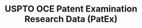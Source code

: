 ---
bigquery: https://console.cloud.google.com/bigquery?p=patents-public-data&d=uspto_oce_pair&page=dataset
citation: 'Graham, S. Marco, A., and Miller, A. (2015). “The USPTO Patent Examination
  Research Dataset: A Window on the Process of Patent Examination.”'
contributors: Graham, S. Marco, A., Miller, A.
cost: None
description: The latest version of PatEx (referred to below as the 2020 release) contains
  detailed information on nearly 11.9 million publicly-viewable provisional and non-provisional
  patent applications to the USPTO and over 4.6 million Patent Cooperation Treaty
  (PCT) applications. It is based on data that OCE downloaded from the Patent Examination
  Data System (PEDS) in April, 2021. The PEDS data are sourced from Public PAIR. The
  first time that OCE used PEDS as the basis of PatEx was for the 2019 release. We
  took the PEDS data and organized it into the familiar PatEx data files, which are
  based on the organization of the Public PAIR portal. The data files include information
  on each application’s characteristics, prosecution history, continuation history,
  claims of foreign priority, patent term adjustment history, publication history,
  and correspondence address information.
documentation: 'For the 2019 and later releases, new technical documentation is available
  https://www.uspto.gov/sites/default/files/documents/PatEx-2019-Technical-Doc.pdf


  A document describing the 2014-2017 data sets is available and can be cited as:
  Graham, Stuart J.H. and Marco, Alan C. and Miller, Richard, The USPTO Patent Examination
  Research Dataset: A Window on the Process of Patent Examination (November 30, 2015).
  Available at SSRN: https://ssrn.com/abstract=2702637.'
last_edit: Mon, 04 Apr 2022 19:06:22 GMT
location: https://www.uspto.gov/ip-policy/economic-research/research-datasets/patent-examination-research-dataset-public-pair
maintained_by: EconomicsData@uspto.gov
related_publications: https://ssrn.com/abstract=29956744, https://ssrn.com/abstract=2702637
schema_fields: '[''wipo_pub_number'', ''earliest_pgpub_date'', ''correspondence_street_line_1'',
  ''application_type'', ''invention_title'', ''correspondence_city'', ''parent_application_number'',
  ''inventor_name_last'', ''examiner_art_unit'', ''child_application_number'', ''correspondence_region_name'',
  ''event_description'', ''inventor_country_name'', ''inventor_name_middle'', ''uspc_class'',
  ''abandon_date'', ''atty_docket_number'', ''examiner_name_last'', ''earliest_pgpub_number'',
  ''patent_number'', ''examiner_name_middle'', ''parent_filing_date'', ''customer_number'',
  ''status_code'', ''inventor_address_type'', ''filing_date'', ''correspondence_region_code'',
  ''inventor_rank'', ''foreign_parent_id'', ''wipo_pub_date'', ''correspondence_country_name'',
  ''appl_status_code'', ''small_entity_indicator'', ''foreign_parent_date'', ''patent_issue_date'',
  ''sequence_number'', ''inventor_region_code'', ''continuation_type'', ''application_number_pair'',
  ''application_number'', ''correspondence_street_line_2'', ''inventor_country_code'',
  ''file_location_date'', ''status_description'', ''file_location'', ''correspondence_name_line_2'',
  ''confirm_number'', ''invention_subject_matter'', ''parent_country'', ''examiner_name_first'',
  ''event_code'', ''disposal_type'', ''correspondence_postal_code'', ''parent_country_code'',
  ''uspc_subclass'', ''correspondence_country_code'', ''recorded_date'', ''inventor_name_first'',
  ''examiner_id'', ''aia_first_to_file'', ''child_filing_date'', ''appl_status_date'',
  ''correspondence_name_line_1'']'
shortname: patex
tags:
- patents
- legal
- history
terms_of_use: 'USPTO’s online databases are not designed or intended to be a source
  for bulk downloads of USPTO data when accessed through the website’s interfaces.
  Individuals, companies, IP addresses, or blocks of IP addresses who, in effect,
  deny or decrease service by generating unusually high numbers of database accesses
  (searches, pages, or hits), whether generated manually or in an automated fashion,
  may be denied access to USPTO servers without notice.


  Bulk data products may be separately obtained from the USPTO, either for free or
  at the cost of dissemination. For details, see information on Electronic Bulk Data
  Products: https://www.uspto.gov/learning-and-resources/electronic-bulk-data-products'
title: USPTO OCE Patent Examination Research Data (PatEx)
uuid: 4342caa7-23af-420c-b2f6-6088f133df6a
---